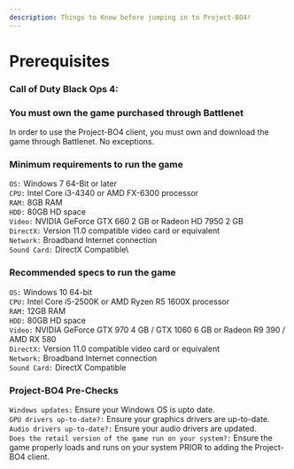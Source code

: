 ```yaml
---
description: Things to Know before jumping in to Project-BO4!
---
```


# Prerequisites

### Call of Duty Black Ops 4:

### You must own the game purchased through Battlenet

In order to use the Project-BO4 client, you must own and download the game through Battlenet. No exceptions.

### Minimum requirements to run the game

`OS:` Windows 7 64-Bit or later\
`CPU:` Intel Core i3-4340 or AMD FX-6300 processor\
`RAM:` 8GB RAM\
`HDD:` 80GB HD space\
`Video:` NVIDIA GeForce GTX 660 2 GB or Radeon HD 7950 2 GB\
`DirectX:` Version 11.0 compatible video card or equivalent\
`Network:` Broadband Internet connection\
`Sound Card:` DirectX Compatible\

### Recommended specs to run the game

`OS:` Windows 10 64-bit\
`CPU:` Intel Core i5-2500K or AMD Ryzen R5 1600X processor\
`RAM:` 12GB RAM\
`HDD:` 80GB HD space\
`Video:` NVIDIA GeForce GTX 970 4 GB / GTX 1060 6 GB or Radeon R9 390 / AMD RX 580\
`DirectX:` Version 11.0 compatible video card or equivalent\
`Network:` Broadband Internet connection\
`Sound Card:` DirectX Compatible


### Project-BO4 Pre-Checks

`Windows updates:` Ensure your Windows OS is upto date.\
`GPU drivers up-to-date?:` Ensure your graphics drivers are up-to-date.\
`Audio drivers up-to-date?:` Ensure your audio drivers are updated.\
`Does the retail version of the game run on your system?:` Ensure the game properly loads and runs on your system PRIOR to adding the Project-BO4 client.




